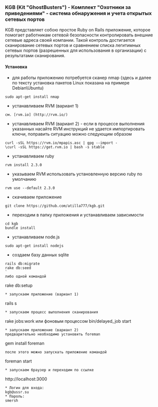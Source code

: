 ###  KGB (Kit "GhostBusters") -  Комплект "Охотники за приведениями" - система обнаружения и учета открытых сетевых портов
KGB представляет собою простое Ruby on Rails приложение, которое помогает работникам сетевой безопасности контролировать внешние сетевые адреса своей компании.
Такой контроль достигается сканирование сетевых портов и сравнением списка легитимных сетевых портов (разрешенных для использования в организации) с результатами сканирования.

#### Установка
* для работы приложению потребуется сканер nmap (здесь и далее по тексту установка пакетов Linux показана на примере Debian\Ubuntu)
```
sudo apt-get install nmap
```
* устанавливаем RVM (вариант 1)
```
см. [rvm.io] (http://rvm.io/)
```
* устанавливаем RVM (вариант 2) - если в процессе выполнения указанных насайте RVM инструкций не удается импортировать ключи, поправить ситуацию можно следующим образом
```
curl -sSL https://rvm.io/mpapis.asc | gpg --import -
\curl -sSL https://get.rvm.io | bash -s stable
```
* устанавливаем ruby
```
rvm install 2.3.0
```
* указываем RVM использовать установленную версию ruby по умолчанию
```
rvm use --default 2.3.0
```
* скачиваем приложение
```
git clone https://github.com/atilla777/kgb.git
```
* переходим в папку приложения и устанавливаем зависимости
```
cd kgb
bundle install
```
* устанавливаем node.js
```
sudo apt-get install nodejs
```
* создаем базу данных sqlite
```
rails db:migrate
rake db:seed
`
либо одной командой
```
rake db:setup
```
* запускаем приложение (вариант 1)
```
rails s
```
* запускаем процесс выполнения сканирования
```
rake jobs:work
 или фоновым процессом
bin/delayed_job start
```
* запускаем приложение (вариант 2)
предварительно необходимо установить foreman
```
gem install foreman
```
после этого можно запускать приложение командой
```
foreman start
```
* запускаем браузер и переходим по ссылке
```
http://localhost:3000
```
* Логин для входа:
kgb@ussr.su
* Пароль:
smersh

